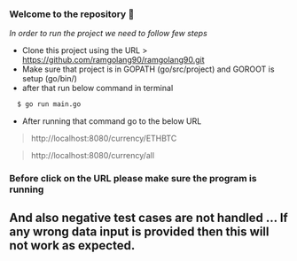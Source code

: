 ### Welcome to the repository 👋


*In order to run the project we need to follow few steps*

- Clone this project using the URL > https://github.com/ramgolang90/ramgolang90.git
- Make sure that project is in GOPATH (go/src/project) and GOROOT is setup (go/bin/) 
- after that run below command in terminal
```bash
  $ go run main.go
```
- After running that command go to the below URL

> http://localhost:8080/currency/ETHBTC

> http://localhost:8080/currency/all

### Before click on the URL please make sure the program is running

## And also negative test cases are not handled ... If any wrong data input is provided then this will not work as expected.

